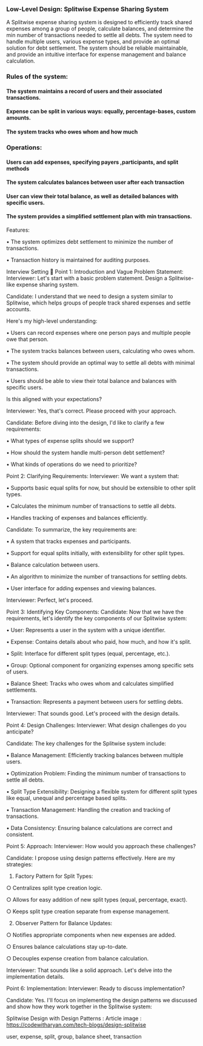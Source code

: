 ### Low-Level Design: Splitwise Expense Sharing System

A Splitwise expense sharing system is designed to efficiently track shared expenses
among a group of people, calculate balances, and determine the min number of transactions
needed to settle all debts. The system need to handle multiple users, various expense
types, and provide an optimal solution for debt settlement. The system should be reliable
maintainable, and provide an intuitive interface for expense management and balance calculation.

### Rules of the system:
#### The system maintains a record of users and their associated transactions.
#### Expense can be split in various ways: equally, percentage-bases, custom amounts.
#### The system tracks who owes whom and how much

### Operations:

#### Users can add expenses, specifying payers ,participants, and split methods
#### The system calculates balances between user after each transaction
#### User can view their total balance, as well as detailed balances with specific users.
#### The system provides a simplified settlement plan with min transactions.

Features:

• The system optimizes debt settlement to minimize the number of transactions.

• Transaction history is maintained for auditing purposes.

Interview Setting 🤝
Point 1: Introduction and Vague Problem Statement:
Interviewer: Let's start with a basic problem statement. Design a Splitwise-like expense sharing system.

Candidate: I understand that we need to design a system similar to Splitwise, which helps groups of people track shared expenses and settle accounts.

Here's my high-level understanding:

• Users can record expenses where one person pays and multiple people owe that person.

• The system tracks balances between users, calculating who owes whom.

• The system should provide an optimal way to settle all debts with minimal transactions.

• Users should be able to view their total balance and balances with specific users.

Is this aligned with your expectations?

Interviewer: Yes, that's correct. Please proceed with your approach.

Candidate: Before diving into the design, I'd like to clarify a few requirements:

• What types of expense splits should we support?

• How should the system handle multi-person debt settlement?

• What kinds of operations do we need to prioritize?

Point 2: Clarifying Requirements:
Interviewer: We want a system that:

• Supports basic equal splits for now, but should be extensible to other split types.

• Calculates the minimum number of transactions to settle all debts.

• Handles tracking of expenses and balances efficiently.


Candidate: To summarize, the key requirements are:

• A system that tracks expenses and participants.

• Support for equal splits initially, with extensibility for other split types.

• Balance calculation between users.

• An algorithm to minimize the number of transactions for settling debts.

• User interface for adding expenses and viewing balances.


Interviewer: Perfect, let's proceed.


Point 3: Identifying Key Components:
Candidate: Now that we have the requirements, let's identify the key components of our Splitwise system:

• User: Represents a user in the system with a unique identifier.

• Expense: Contains details about who paid, how much, and how it's split.

• Split: Interface for different split types (equal, percentage, etc.).

• Group: Optional component for organizing expenses among specific sets of users.

• Balance Sheet: Tracks who owes whom and calculates simplified settlements.

• Transaction: Represents a payment between users for settling debts.


Interviewer: That sounds good. Let's proceed with the design details.


Point 4: Design Challenges:
Interviewer: What design challenges do you anticipate?

Candidate: The key challenges for the Splitwise system include:

• Balance Management: Efficiently tracking balances between multiple users.

• Optimization Problem: Finding the minimum number of transactions to settle all debts.

• Split Type Extensibility: Designing a flexible system for different split types like equal, unequal and percentage based splits.

• Transaction Management: Handling the creation and tracking of transactions.

• Data Consistency: Ensuring balance calculations are correct and consistent.


Point 5: Approach:
Interviewer: How would you approach these challenges?

Candidate: I propose using design patterns effectively. Here are my strategies:

1. Factory Pattern for Split Types:

○ Centralizes split type creation logic.

○ Allows for easy addition of new split types (equal, percentage, exact).

○ Keeps split type creation separate from expense management.


2. Observer Pattern for Balance Updates:

○ Notifies appropriate components when new expenses are added.

○ Ensures balance calculations stay up-to-date.

○ Decouples expense creation from balance calculation.


Interviewer: That sounds like a solid approach. Let's delve into the implementation details.


Point 6: Implementation:
Interviewer: Ready to discuss implementation?


Candidate: Yes. I'll focus on implementing the design patterns we discussed and show how they work together in the Splitwise system:

Splitwise Design with Design Patterns :
Article image : https://codewitharyan.com/tech-blogs/design-splitwise

user, expense, split, group, balance sheet, transaction